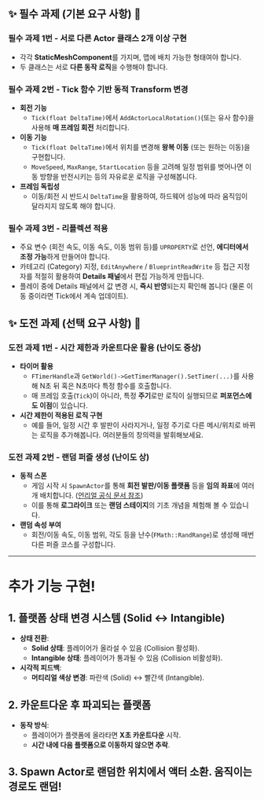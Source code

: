 ## ✨ 필수 과제 (기본 요구 사항) 🐣

### **필수 과제 1번 - 서로 다른 Actor 클래스 2개 이상 구현**

- 각각 **StaticMeshComponent**를 가지며, 맵에 배치 가능한 형태여야 합니다.
- 두 클래스는 서로 **다른 동작 로직**을 수행해야 합니다.

### **필수 과제 2번 - Tick 함수 기반 동적 Transform 변경**

- **회전 기능**
    - `Tick(float DeltaTime)`에서 `AddActorLocalRotation()`(또는 유사 함수)을 사용해 **매 프레임 회전** 처리합니다.
- **이동 기능**
    - `Tick(float DeltaTime)`에서 위치를 변경해 **왕복 이동** (또는 원하는 이동)을 구현합니다.
    - `MoveSpeed`, `MaxRange`, `StartLocation` 등을 고려해 일정 범위를 벗어나면 이동 방향을 반전시키는 등의 자유로운 로직을 구성해봅니다.
- **프레임 독립성**
    - 이동/회전 시 반드시 `DeltaTime`을 활용하여, 하드웨어 성능에 따라 움직임이 달라지지 않도록 해야 합니다.

### **필수 과제 3번 - 리플렉션 적용**

- 주요 변수 (회전 속도, 이동 속도, 이동 범위 등)를 `UPROPERTY`로 선언, **에디터에서 조정 가능**하게 만들어야 합니다.
- 카테고리 (Category) 지정, `EditAnywhere` / `BlueprintReadWrite` 등 접근 지정자를 적절히 활용하여 **Details 패널**에서 편집 가능하게 만듭니다.
- 플레이 중에 Details 패널에서 값 변경 시, **즉시 반영**되는지 확인해 봅니다 (물론 이동 중이라면 Tick에서 계속 업데이트).

## ✨ 도전 과제 (선택 요구 사항) 🦅

### **도전 과제 1번 - 시간 제한과 카운트다운 활용 (난이도 중상)**

- **타이머 활용**
    - `FTimerHandle`과 `GetWorld()->GetTimerManager().SetTimer(...)`를 사용해 N초 뒤 혹은 N초마다 특정 함수를 호출합니다.
    - 매 프레임 호출(`Tick`)이 아니라, 특정 **주기**로만 로직이 실행되므로 **퍼포먼스에도 이점**이 있습니다.
- **시간 제한이 적용된 로직 구현**
    - 예를 들어, 일정 시간 후 발판이 사라지거나, 일정 주기로 다른 메시/위치로 바뀌는 로직을 추가해봅니다. 여러분들의 창의력을 발휘해보세요.

### **도전 과제 2번 - 랜덤 퍼즐 생성 (난이도 상)**

- **동적 스폰**
    - 게임 시작 시 `SpawnActor`를 통해 **회전 발판/이동 플랫폼** 등을 **임의 좌표**에 여러 개 배치합니다. ([언리얼 공식 문서 참조](https://dev.epicgames.com/documentation/ko-kr/unreal-engine/spawning-and-destroying-unreal-engine-actors))
    - 이를 통해 **로그라이크** 또는 **랜덤 스테이지**의 기초 개념을 체험해 볼 수 있습니다.
- **랜덤 속성 부여**
    - 회전/이동 속도, 이동 범위, 각도 등을 난수(`FMath::RandRange`)로 생성해 매번 다른 퍼즐 코스를 구성합니다.

---

# 추가 기능 구현!
## 1. 플랫폼 상태 변경 시스템 (Solid ↔ Intangible)
- **상태 전환**:
     - **Solid 상태**: 플레이어가 올라설 수 있음 (Collision 활성화).
     - **Intangible 상태**: 플레이어가 통과될 수 있음 (Collision 비활성화).
 - **시각적 피드백**:
     - **머티리얼 색상 변경**: 파란색 (Solid) ↔ 빨간색 (Intangible).
 
## 2. 카운트다운 후 파괴되는 플랫폼
 - **동작 방식**:
     - 플레이어가 플랫폼에 올라타면 **X초 카운트다운** 시작.
     - **시간 내에 다음 플랫폼으로 이동하지 않으면 추락**.
  
## 3. Spawn Actor로 랜덤한 위치에서 액터 소환. 움직이는 경로도 랜덤!
